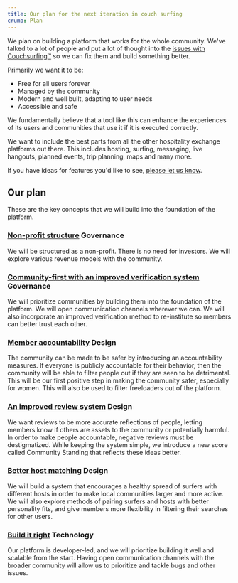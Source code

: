```yaml
---
title: Our plan for the next iteration in couch surfing
crumb: Plan
---
```


We plan on building a platform that works for the whole community. We've talked to a lot of people and put a lot of thought into the [issues with Couchsurfing&#8482;](/issues) so we can fix them and build something better.

Primarily we want it to be:
 - Free for all users forever
 - Managed by the community
 - Modern and well built, adapting to user needs
 - Accessible and safe

We fundamentally believe that a tool like this can enhance the experiences of its users and communities that use it if it is executed correctly.

We want to include the best parts from all the other hospitality exchange platforms out there. This includes hosting, surfing, messaging, live hangouts, planned events, trip planning, maps and many more.

If you have ideas for features you'd like to see, [please let us know](https://community.couchers.org/).

## Our plan

These are the key concepts that we will build into the foundation of the platform.

### [Non-profit structure](/plan/profit-and-incentives) <span class="tag is-success">Governance</span>

We will be structured as a non-profit. There is no need for investors. We will explore various revenue models with the community.

### [Community-first with an improved verification system](/plan/communities-and-trust) <span class="tag is-success">Governance</span>

We will prioritize communities by building them into the foundation of the platform. We will open communication channels wherever we can. We will also incorporate an improved verification method to re-institute so members can better trust each other.

### [Member accountability](/plan/creeps-and-freeloaders) <span class="tag is-warning">Design</span>

The community can be made to be safer by introducing an accountability measures. If everyone is publicly accountable for their behavior, then the community will be able to filter people out if they are seen to be detrimental. This will be our first positive step in making the community safer, especially for women. This will also be used to filter freeloaders out of the platform.

### [An improved review system](/plan/reviews) <span class="tag is-warning">Design</span>

We want reviews to be more accurate reflections of people, letting members know if others are assets to the community or potentially harmful. In order to make people accountable, negative reviews must be destigmatized. While keeping the system simple, we introduce a new score called Community Standing that reflects these ideas better.

### [Better host matching](/plan/host-matching) <span class="tag is-warning">Design</span>

We will build a system that encourages a healthy spread of surfers with different hosts in order to make local communities larger and more active. We will also explore methods of pairing surfers and hosts with better personality fits, and give members more flexibility in filtering their searches for other users.

### [Build it right](/plan/the-build) <span class="tag is-danger">Technology</span>

Our platform is developer-led, and we will prioritize building it well and scalable from the start. Having open communication channels with the broader community will allow us to prioritize and tackle bugs and other issues.